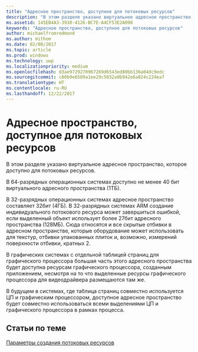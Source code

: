 ```yaml
---
title: "Адресное пространство, доступное для потоковых ресурсов"
description: "В этом разделе указано виртуальное адресное пространство, которое доступно для потоковых ресурсов."
ms.assetid: 145EB4A3-3910-4126-BC7E-A4CF53E2A098
keywords: "Адресное пространство, доступное для потоковых ресурсов"
author: michaelfromredmond
ms.author: mithom
ms.date: 02/08/2017
ms.topic: article
ms.prod: windows
ms.technology: uwp
ms.localizationpriority: medium
ms.openlocfilehash: d3ae9729270967269d6543ed80bb136a04dc9edc
ms.sourcegitcommit: c80b9e6589a1ee29c5032a0b942e6a024c224ea7
ms.translationtype: HT
ms.contentlocale: ru-RU
ms.lasthandoff: 12/22/2017
---
```

# <a name="address-space-available-for-streaming-resources"></a>Адресное пространство, доступное для потоковых ресурсов


В этом разделе указано виртуальное адресное пространство, которое доступно для потоковых ресурсов.

В 64-разрядных операционных системах доступно не менее 40 бит виртуального адресного пространства (1ТБ).

В 32-разрядных операционных системах адресное пространство составляет 32бит (4ГБ). В 32-разрядных системах ARM создание индивидуального потокового ресурса может завершиться ошибкой, если выделенный объект использует более 27бит адресного пространства (128МБ). Сюда относятся и все скрытые отбивки в адресном пространстве, которые оборудование может использовать для текстур, отбивки упакованных плиток и, возможно, измерений поверхности отбивки, кратных 2.

В графических системах с отдельной таблицей страниц для графического процессора большая часть этого адресного пространства будет доступна ресурсам графического процессора, созданным приложением, несмотря на то что выделенные ресурсы графического процессора для видеодрайвера размещаются там же.

В будущем в системах, где таблица страниц совместно используется ЦП и графическим процессором, доступное адресное пространство будет совместно использоваться всеми выделениями ЦП и графического процессора в рамках процесса.

## <a name="span-idrelated-topicsspanrelated-topics"></a><span id="related-topics"></span>Статьи по теме


[Параметры создания потоковых ресурсов](streaming-resource-creation-parameters.md)

 

 




